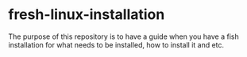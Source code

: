 # fresh-linux-installation
The purpose of this repository is to have a guide when you have a fish installation for what needs to be installed, how to install it and etc.
